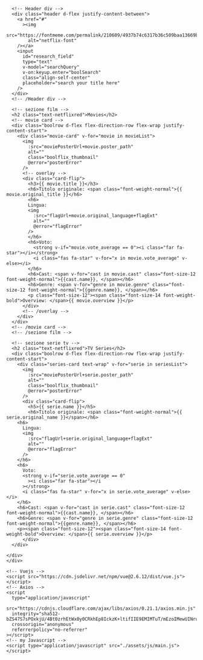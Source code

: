 <!DOCTYPE html>
<html lang="en">
  <head>
    <meta charset="UTF-8" />
    <meta http-equiv="X-UA-Compatible" content="IE=edge" />
    <meta name="viewport" content="width=device-width, initial-scale=1.0" />
    <link href="./assets/img/favicon.ico" rel="icon" type="image/x-icon" />
    <link rel="stylesheet" href="./assets/css/style.css" />
    <link
      rel="stylesheet"
      href="https://use.fontawesome.com/releases/v5.1.1/css/all.css"
      integrity="sha384-O8whS3fhG2OnA5Kas0Y9l3cfpmYjapjI0E4theH4iuMD+pLhbf6JI0jIMfYcK3yZ"
      crossorigin="anonymous"
    />
    <link
      rel="stylesheet"
      href="https://cdn.jsdelivr.net/npm/bootstrap@4.6.0/dist/css/bootstrap.min.css"
      integrity="sha384-B0vP5xmATw1+K9KRQjQERJvTumQW0nPEzvF6L/Z6nronJ3oUOFUFpCjEUQouq2+l"
      crossorigin="anonymous"
    />
    <link rel="preconnect" href="https://fonts.gstatic.com" />
    <link
      href="https://fonts.googleapis.com/css2?family=Bebas+Neue&display=swap"
      rel="stylesheet"
    />
    <title>Boolflix</title>
  </head>
  <body class="bg-black">
    <div id="boolflix" class="text-white">

      <!-- Header div -->
      <div class="header d-flex justify-content-between">
        <a href="#"
          ><img
            src="https://fontmeme.com/permalink/210609/4937b74c6317b36c509baa13669b4b20.png"
            alt="netflix-font"
        /></a>
        <input
          id="research_field"
          type="text"
          v-model="searchQuery"
          v-on:keyup.enter="boolSearch"
          class="align-self-center"
          placeholder="search your title here"
        />
      </div>
      <!-- /Header div -->

      <!-- sezione film -->
      <h2 class="text-netflixred">Movies</h2>
      <!-- movie card -->
      <div class="boolrow d-flex flex-direction-row flex-wrap justify-content-start">
        <div class="movie-card" v-for="movie in movieList">
          <img
            :src="moviePosterUrl+movie.poster_path"
            alt=""
            class="boolflix_thumbnail"
            @error="posterError"
          />
          <!-- overlay -->
          <div class="card-flip">
            <h3>{{ movie.title }}</h3>
            <h6>Titolo originale: <span class="font-weight-normal">{{ movie.original_title }}</h6>
            <h6>
            Lingua:
            <img
              :src="flagUrl+movie.original_language+flagExt"
              alt=""
              @error="flagError"
            />
            </h6>
            <h6>Voto: 
              <strong v-if="movie.vote_average == 0"><i class="far fa-star"></i></strong>
              <i class="fas fa-star" v-for="x in movie.vote_average" v-else></i>
            </h6>
            <h6>Cast: <span v-for="cast in movie.cast" class="font-size-12 font-weight-normal">{{cast.name}}, </span></h6>
            <h6>Genre: <span v-for="genre in movie.genre" class="font-size-12 font-weight-normal">{{genre.name}}, </span></h6>
            <p class="font-size-12"><span class="font-size-14 font-weight-bold">Overview: </span>{{ movie.overview }}</p>
          </div>
          <!-- /overlay -->
        </div>
      </div>
      <!-- /movie card -->
      <!-- /sezione film -->

      <!-- sezione serie tv -->
      <h2 class="text-netflixred">TV Series</h2>
      <div class="boolrow d-flex flex-direction-row flex-wrap justify-content-start">
        <div class="series-card text-wrap" v-for="serie in seriesList">
          <img
            :src="moviePosterUrl+serie.poster_path"
            alt=""
            class="boolflix_thumbnail"
            @error="posterError"
          />
          <div class="card-flip">
            <h5>{{ serie.name }}</h5>
            <h6>Titolo originale: <span class="font-weight-normal">{{ serie.original_name }}</span></h6>
        <h6>
          Lingua:
          <img
            :src="flagUrl+serie.original_language+flagExt"
            alt=""
            @error="flagError"
          />
        </h6>
        <h6>
          Voto:
          <strong v-if="serie.vote_average == 0"
            ><i class="far fa-star"></i
          ></strong>
          <i class="fas fa-star" v-for="x in serie.vote_average" v-else></i>
        </h6>
        <h6>Cast: <span v-for="cast in serie.cast" class="font-size-12 font-weight-normal">{{cast.name}}, </span></h6>
        <h6>Genre: <span v-for="genre in serie.genre" class="font-size-12 font-weight-normal">{{genre.name}}, </span></h6>
        <p><span class="font-size-12"><span class="font-size-14 font-weight-bold">Overview: </span>{{ serie.overview }}</p>
          </div>
      </div>
      
    </div>
    </div>

    <!-- Vuejs -->
    <script src="https://cdn.jsdelivr.net/npm/vue@2.6.12/dist/vue.js"></script>
    <!-- Axios -->
    <script
      type="application/javascript"
      src="https://cdnjs.cloudflare.com/ajax/libs/axios/0.21.1/axios.min.js"
      integrity="sha512-bZS47S7sPOxkjU/4Bt0zrhEtWx0y0CRkhEp8IckzK+ltifIIE9EMIMTuT/mEzoIMewUINruDBIR/jJnbguonqQ=="
      crossorigin="anonymous"
      referrerpolicy="no-referrer"
    ></script>
    <!-- my Javascript -->
    <script type="application/javascript" src="./assets/js/main.js"></script>
  </body>
</html>
